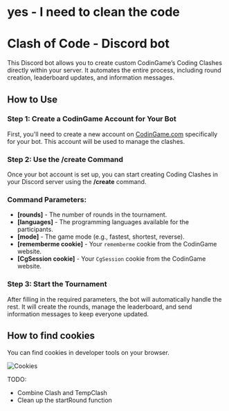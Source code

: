 # yes - I need to clean the code

# Clash of Code - Discord bot

This Discord bot allows you to create custom CodinGame’s Coding Clashes directly within your server. It automates the entire process, including round creation, leaderboard updates, and information messages.

## How to Use

### Step 1: Create a CodinGame Account for Your Bot
First, you'll need to create a new account on [CodinGame.com](https://www.codingame.com/) specifically for your bot. This account will be used to manage the clashes.

### Step 2: Use the **/create** Command
Once your bot account is set up, you can start creating Coding Clashes in your Discord server using the **/create** command.

### Command Parameters:

- **[rounds]** - The number of rounds in the tournament.
- **[languages]** - The programming languages available for the participants.
- **[mode]** - The game mode (e.g., fastest, shortest, reverse).
- **[rememberme cookie]** - Your `rememberme` cookie from the CodinGame website.
- **[CgSession cookie]** - Your `CgSession` cookie from the CodinGame website.

### Step 3: Start the Tournament
After filling in the required parameters, the bot will automatically handle the rest. It will create the rounds, manage the leaderboard, and send information messages to keep everyone updated.
## How to find cookies

You can find cookies in developer tools on your browser.

![Cookies](https://developer.chrome.com/static/docs/devtools/application/cookies/image/clearing-cookies-394c5013116ae.png)


TODO: 
- Combine Clash and TempClash
- Clean up the startRound function